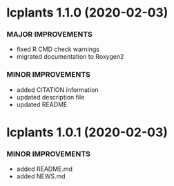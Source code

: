 lcplants 1.1.0 (2020-02-03)
=========================

### MAJOR IMPROVEMENTS
  * fixed R CMD check warnings
  * migrated documentation to Roxygen2

### MINOR IMPROVEMENTS
  * added CITATION information
  * updated description file
  * updated README


lcplants 1.0.1 (2020-02-03)
=========================

### MINOR IMPROVEMENTS
  * added README.md
  * added NEWS.md
  